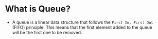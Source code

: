# What is Queue?
- A queue is a linear data structure that follows the `First In, First Out` (FIFO) principle. This means that the first element added to the queue will be the first one to be removed.